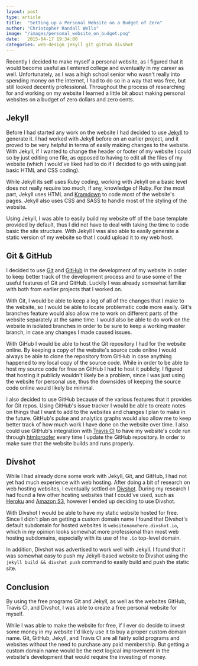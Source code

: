 ```yaml
---
layout: post
type: article
title:  "Setting up a Personal Website on a Budget of Zero"
author: "Christopher Randall Wells"
image: "/images/personal_website_on_budget.png"
date:   2015-04-17 19:34:00
categories: web-design jekyll git github divshot
---
```

Recently I decided to make myself a personal website, as I figured that it would become useful as I entered college and eventually in my career as well. Unfortunately, as I was a high school senior who wasn't really into spending money on the internet, I had to do so in a way that was free, but still looked decently professional. Throughout the process of researching for and working on my website I learned a little bit about making personal websites on a budget of zero dollars and zero cents.

## Jekyll
Before I had started any work on the website I had decided to use [Jekyll](http://jekyllrb.com/) to generate it. I had worked with Jekyll before on an earlier project, and it proved to be very helpful in terms of easily making changes to the website. With Jekyll, if I wanted to change the header or footer of my website I could so by just editing one file, as opposed to having to edit all the files of my website (which I would've liked had to do if I decided to go with using just basic HTML and CSS coding).

While Jekyll its self uses Ruby coding, working with Jekyll on a basic level does not really require too much, if any, knowledge of Ruby. For the most part, Jekyll uses HTML and [Kramdown](http://kramdown.gettalong.org/) to code most of the website's pages. Jekyll also uses CSS and SASS to handle most of the styling of the website.

Using Jekyll, I was able to easily build my website off of the base template provided by default, thus I did not have to deal with taking the time to code basic the site structure. With Jekyll I was also able to easily generate a static version of my website so that I could upload it to my web host.

## Git & GitHub
I decided to use [Git](http://git-scm.com/) and [GitHub](https://github.com/) in the development of my website in order to keep better track of the development process and to use some of the useful features of Git and GitHub. Luckily I was already somewhat familiar with both from earlier projects that I worked on.

With Git, I would be able to keep a log of all of the changes that I make to the website, so I would be able to locate problematic code more easily. Git's branches feature would also allow me to work on different parts of the website separately at the same time. I would also be able to do work on the website in isolated branches in order to be sure to keep a working master branch, in case any changes I made caused issues.

With GiHub I would be able to host the Git repository I had for the website online. By keeping a copy of the website's source code online I would always be able to clone the repository from GitHub in case anything happened to my local copy of the source code. While in order to be able to host my source code for free on GitHub I had to host it publicly, I figured that hosting it publicly wouldn't likely be a problem, since I was just using the website for personal use, thus the downsides of keeping the source code online would likely be minimal.

I also decided to use GitHub because of the various features that it provides for Git repos. Using GitHub's issue tracker I would be able to create notes on things that I want to add to the websites and changes I plan to make in the future. GitHub's pulse and analytics graphs would also allow me to keep better track of how much work I have done on the website over time. I also could use GitHub's integration with [Travis CI](https://travis-ci.org/) to have my website's code run through [htmlproofer](https://github.com/gjtorikian/html-proofer) every time I update the GitHub repository. In order to make sure that the website builds and runs properly.

## Divshot
While I had already done some work with Jekyll, Git, and GitHub, I had not yet had much experience with web hosting. After doing a bit of research on web hosting websites, I eventually settled on [Divshot](https://divshot.com/). During my research I had found a few other hosting websites that I could've used, such as [Heroku](https://www.heroku.com/) and [Amazon S3](http://aws.amazon.com/s3/), however I ended up deciding to use Divshot.

With Divshot I would be able to have my static website hosted for free. Since I didn't plan on getting a custom domain name I found that Divshot's default subdomain for hosted websites is `websitenamehere.divshot.io`, which in my opinion looks somewhat more professional than most web hosting subdomains, especially with its use of the `.io` top-level domain.

In addition, Divshot was advertised to work well with Jekyll. I found that it was somewhat easy to push my Jekyll-based website to Divshot using the `jekyll build && divshot push` command to easily build and push the static site.

## Conclusion
By using the free programs Git and Jekyll, as well as the websites GitHub, Travis CI, and Divshot, I was able to create a free personal website for myself.

While I was able to make the website for free, if I ever do decide to invest some money in my website I'd likely use it to buy a proper custom domain name. Git, GitHub, Jekyll, and Travis CI are all fairly solid programs and websites without the need to purchase any paid membership. But getting a custom domain name would be the next logical improvement in the website's development that would require the investing of money.

